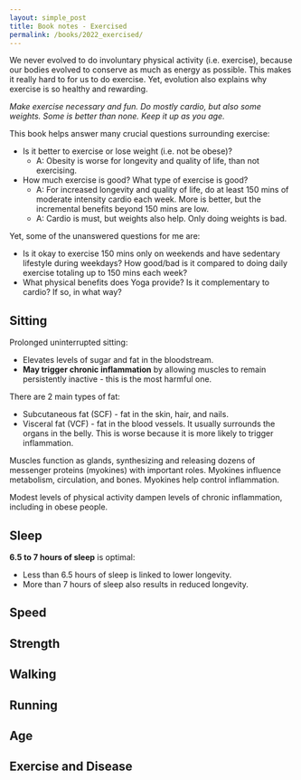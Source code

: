 ```yaml
---
layout: simple_post
title: Book notes - Exercised
permalink: /books/2022_exercised/
---
```


We never evolved to do involuntary physical activity (i.e. exercise), because our bodies evolved to conserve as much as energy as possible. This makes it really hard to for us to do exercise. Yet, evolution also explains why exercise is so healthy and rewarding.

*Make exercise necessary and fun. Do mostly cardio, but also some weights. Some is better than none. Keep it up as you age.*

This book helps answer many crucial questions surrounding exercise:
* Is it better to exercise or lose weight (i.e. not be obese)?
    * A: Obesity is worse for longevity and quality of life, than not exercising.
* How much exercise is good? What type of exercise is good?
    * A: For increased longevity and quality of life, do at least 150 mins of moderate intensity cardio each week. More is better, but the incremental benefits beyond 150 mins are low.
    * A: Cardio is must, but weights also help. Only doing weights is bad.

Yet, some of the unanswered questions for me are:
* Is it okay to exercise 150 mins only on weekends and have sedentary lifestyle during weekdays? How good/bad is it compared to doing daily exercise totaling up to 150 mins each week?
* What physical benefits does Yoga provide? Is it complementary to cardio? If so, in what way?

## Sitting

Prolonged uninterrupted sitting:
* Elevates levels of sugar and fat in the bloodstream.
* **May trigger chronic inflammation** by allowing muscles to remain persistently inactive - this is the most harmful one.

There are 2 main types of fat:
* Subcutaneous fat (SCF) - fat in the skin, hair, and nails.
* Visceral fat (VCF) - fat in the blood vessels. It usually surrounds the organs in the belly. This is worse because it is more likely to trigger inflammation.

Muscles function as glands, synthesizing and releasing dozens of messenger proteins (myokines) with important roles. Myokines influence metabolism, circulation, and bones. Myokines help control inflammation.

Modest levels of physical activity dampen levels of chronic inflammation, including in obese people.

## Sleep

**6.5 to 7 hours of sleep** is optimal:
* Less than 6.5 hours of sleep is linked to lower longevity.
* More than 7 hours of sleep also results in reduced longevity.

## Speed

## Strength

## Walking

## Running

## Age

## Exercise and Disease
